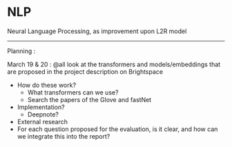 # NLP
Neural Language Processing, as improvement upon L2R model 

-------------------------

Planning :

March 19 & 20 : @all look at the transformers and models/embeddings that are proposed in the project description on Brightspace

- How do these work?
  - What transformers can we use?
  - Search the papers of the Glove and fastNet
- Implementation?
  - Deepnote?
- External research 
- For each question proposed for the evaluation, is it clear, and how can we integrate this into the report?
